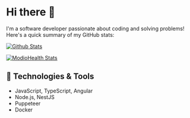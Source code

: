 # Hi there 👋

I'm a software developer passionate about coding and solving problems!  
Here's a quick summary of my GitHub stats:

[![Github Stats](https://github-readme-stats.vercel.app/api?username=Ihnatiev&show_icons=true&count_private=true&include_all_commits=true&theme=radical)](https://github.com/Ihnatiev)

[![ModioHealth Stats](https://github-readme-stats.vercel.app/api/pin/?username=ModioHealth&show_icons=true&count_private=true&include_all_commits=true&repo=carbon)](https://github.com/ModioHealth)

## 🔧 Technologies & Tools
- JavaScript, TypeScript, Angular
- Node.js, NestJS
- Puppeteer
- Docker
